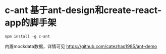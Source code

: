 # c-ant 基于ant-design和create-react-app的脚手架

````
npm install -g c-ant
````

内置mockdata数据，详情可见 https://github.com/catezhao1985/ant-demo
